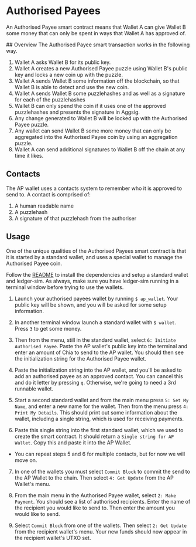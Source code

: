 # Authorised Payees

An Authorised Payee smart contract means that Wallet A can give Wallet B some money that can only be spent in ways that Wallet A has approved of.

## Overview
The Authorised Payee smart transaction works in the following way.

1. Wallet A asks Wallet B for its public key.
2. Wallet A creates a new Authorised Payee puzzle using Wallet B's public key and locks a new coin up with the puzzle.
3. Wallet A sends Wallet B some information off the blockchain, so that Wallet B is able to detect and use the new coin.
4. Wallet A sends Wallet B some puzzlehashes and as well as a signature for each of the puzzlehashes
5. Wallet B can only spend the coin if it uses one of the approved puzzlehashes and presents the signature in Aggsig.
6. Any change generated to Wallet B will be locked up with the Authorised Payee puzzle.
7. Any wallet can send Wallet B some more money that can only be aggregated into the Authorised Payee coin by using an aggregation puzzle.
8. Wallet A can send additional signatures to Wallet B off the chain at any time it likes.


## Contacts

The AP wallet uses a contacts system to remember who it is approved to send to.
A contact is comprised of:
1. A human readable name
2. A puzzlehash
3. A signature of that puzzlehash from the authoriser

## Usage

One of the unique qualities of the Authorised Payees smart contract is that it is started by a standard wallet, and uses a special wallet to manage the Authorised Payee coin.

Follow the [README](../README.md) to install the dependencies and setup a standard wallet and ledger-sim.
As always, make sure you have ledger-sim running in a terminal window before trying to use the wallets.


1. Launch your authorised payees wallet by running `$ ap_wallet`.
Your public key will be shown, and you will be asked for some setup information.

2. In another terminal window launch a standard wallet with `$ wallet`.
Press `3` to get some money.

3. Then from the menu, still in the standard wallet, select `6: Initiate Authorised Payee`.
Paste the AP wallet's public key into the terminal and enter an amount of Chia to send to the AP wallet.
You should then see the initialization string for the Authorised Payee wallet.

4. Paste the initialization string into the AP wallet, and you'll be asked to add an authorised payee as an approved contact.
You can cancel this and do it letter by pressing `q`. Otherwise, we're going to need a 3rd runnable wallet.

5. Start a second standard wallet and from the main menu press `5: Set My Name`, and enter a new name for the wallet.
Then from the menu press `4: Print My Details`.
This should print out some information about the wallet, including a single string, which is used for receiving payments.

6. Paste this single string into the first standard wallet, which we used to create the smart contract.
It should return a `Single string for AP Wallet`. Copy this and paste it into the AP Wallet.

* You can repeat steps 5 and 6 for multiple contacts, but for now we will move on.

7. In one of the wallets you must select `Commit Block` to commit the send to the AP Wallet to the chain.
Then select `4: Get Update` from the AP Wallet's menu.

8. From the main menu in the Authorised Payee wallet, select `2: Make Payment`.
You should see a list of authorised recipients. Enter the name of the recipient you would like to send to.
Then enter the amount you would like to send.

9. Select `Commit Block` from one of the wallets.
Then select `2: Get Update` from the recipient wallet's menu.
Your new funds should now appear in the recipient wallet's UTXO set.
